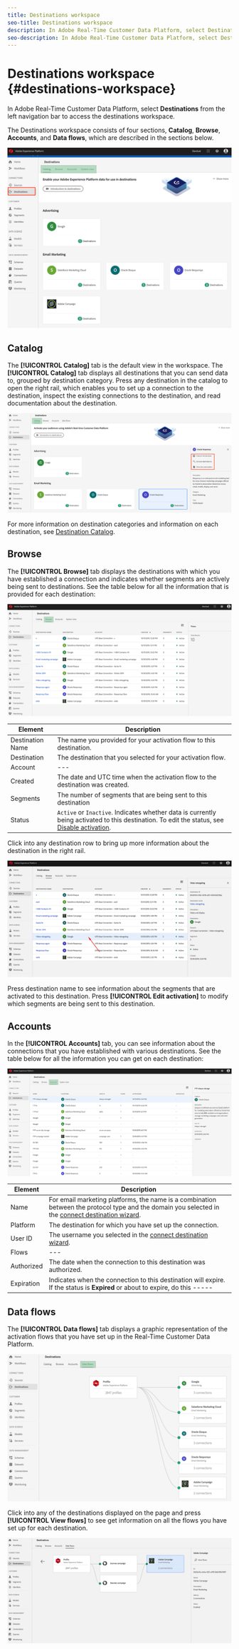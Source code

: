 ```yaml
---
title: Destinations workspace
seo-title: Destinations workspace
description: In Adobe Real-Time Customer Data Platform, select Destinations from the left navigation bar to access the destinations workspace.
seo-description: In Adobe Real-Time Customer Data Platform, select Destinations from the left navigation bar to access the destinations workspace.
---
```


# Destinations workspace {#destinations-workspace}

In Adobe Real-Time Customer Data Platform, select **Destinations** from the left navigation bar to access the destinations workspace.

The Destinations workspace consists of four sections, **Catalog**, **Browse**, **Accounts**, and **Data flows**, which are described in the sections below.

![Destinations-overview](/help/rtcdp/destinations/assets/destinations-overview-highlighted.png)



## Catalog

The **[!UICONTROL Catalog]** tab is the default view in the workspace. The **[!UICONTROL Catalog]** tab displays all destinations that you can send data to, grouped by destination category. Press any destination in the catalog to open the right rail, which enables you to set up a connection to the destination, inspect the existing connections to the destination, and read documentation about the destination.

![Destination catalog options](/help/rtcdp/destinations/assets/destination-ui-catalog-options-highlighted.png)

For more information on destination categories and information on each destination, see [Destination Catalog](/help/rtcdp/destinations/destinations-catalog.md).

## Browse

The **[!UICONTROL Browse]** tab displays the destinations with which you have established a connection and indicates whether segments are actively being sent to destinations. See the table below for all the information that is provided for each destination:

![Browse Tab](/help/rtcdp/destinations/assets/browse-tab-highlighted.png)

Element | Description 
---------|----------
 Destination Name | The name you provided for your activation flow to this destination.
 Destination | The destination that you selected for your activation flow.
 Account | ---
 Created | The date and UTC time when the activation flow to the destination was created.
 Segments | The number of segments that are being sent to this destination
 Status | `Active` or `Inactive`. Indicates whether data is currently being activated to this destination. To edit the status, see [Disable activation](/help/rtcdp/destinations/activate-destinations.md#disable-activation).

Click into any destination row to bring up more information about the destination in the right rail. 

![Click destination row](/help/rtcdp/destinations/assets/click-destination-row.png)

Press destination name to see information about the segments that are activated to this destination. Press **[!UICONTROL Edit activation]** to modify which segments are being sent to this destination.

## Accounts

In the **[!UICONTROL Accounts]** tab, you can see information about the connections that you have established with various destinations. See the table below for all the information you can get on each destination:

![Accounts tab](/help/rtcdp/destinations/assets/accounts-tab-highlighted.png)

Element | Description 
---------|----------
 Name | For email marketing platforms, the name is a combination between the protocol type and the domain you selected in the [connect destination wizard](/help/rtcdp/destinations/email-marketing-destinations.md#connect-destination).
 Platform | The destination for which you have set up the connection.
 User ID | The username you selected in the [connect destination wizard](/help/rtcdp/destinations/email-marketing-destinations.md#connect-destination).
 Flows | ---
 Authorized | The date when the connection to this destination was authorized.
 Expiration | Indicates when the connection to this destination will expire. If the status is **Expired** or about to expire, do this -----



## Data flows

The **[!UICONTROL Data flows]** tab displays a graphic representation of the activation flows that you have set up in the Real-Time Customer Data Platform.

![Data-flows1](/help/rtcdp/destinations/assets/data-flows1-highlighted.png)

Click into any of the destinations displayed on the page and press **[!UICONTROL View flows]** to see get information on all the flows you have set up for each destination.

![Data-flows2](/help/rtcdp/destinations/assets/data-flows2.png)